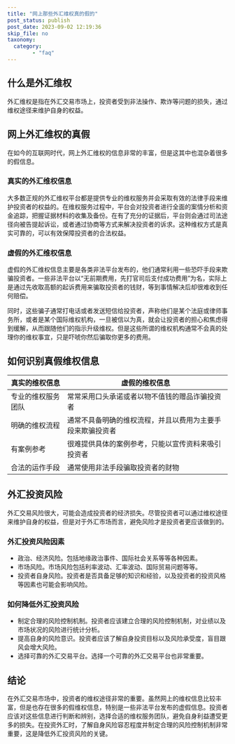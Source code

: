 ```yaml
---
title: "网上那些外汇维权真的假的"
post_status: publish
post_date: 2023-09-02 12:19:36
skip_file: no
taxonomy:
  category:
        - "faq"
---
```


## 什么是外汇维权

外汇维权是指在外汇交易市场上，投资者受到非法操作、欺诈等问题的损失，通过维权途径来维护自身的权益。

## 网上外汇维权的真假

在如今的互联网时代，网上外汇维权的信息非常的丰富，但是这其中也混杂着很多的假信息。

### 真实的外汇维权信息

大多数正规的外汇维权平台都是提供专业的维权服务并会采取有效的法律手段来维护投资者的权益的。在维权服务过程中，平台会对投资者进行全面的案情分析和资金追踪，把握证据材料的收集及备份。在有了充分的证据后，平台则会通过司法途径向被告提起诉讼，或者通过协商等方式来解决投资者的诉求。这种维权方式是真实可靠的，可以有效保障投资者的合法权益。

### 虚假的外汇维权信息

虚假的外汇维权信息主要是各类非法平台发布的，他们通常利用一些恐吓手段来欺骗投资者。一些非法平台以“无前期费用，先打官司后支付成功费用”为名，实际上是通过先收取高额的起诉费用来骗取投资者的钱财，等到事情解决后却很难收到任何赔偿。

同时，这些骗子通常打电话或者发送短信给投资者，声称他们是某个法庭或律师事务所，或者是某个国际维权机构，一旦被信以为真，就会让投资者的担心和焦虑得到缓解，从而跟随他们的指示升级维权。但是这些所谓的维权机构通常不会真的处理你的维权事宜，只是吓唬你然后骗取你更多的费用。

## 如何识别真假维权信息

| 真实的维权信息 | 虚假的维权信息 |
| --- | --- |
| 专业的维权服务团队 | 常常采用口头承诺或者以物不值钱的赠品诈骗投资者 |
| 明确的维权流程 | 通常不具备明确的维权流程，并且以费用为主要手段来欺骗投资者 |
| 有案例参考 | 很难提供具体的案例参考，只能以宣传资料来吸引投资者 |
| 合法的运作手段 | 通常使用非法手段骗取投资者的财物 |

## 外汇投资风险

外汇交易风险很大，可能会造成投资者的经济损失。尽管投资者可以通过维权途径来维护自身的权益，但是对于外汇市场而言，避免风险才是投资者更应该做到的。

### 外汇投资风险因素

- 政治、经济风险。包括地缘政治事件、国际社会关系等等各种因素。
- 市场风险。市场风险包括利率波动、汇率波动、国际贸易问题等等。
- 投资者自身风险。投资者是否具备足够的知识和经验，以及投资者的投资风格等因素也可能会影响风险。

### 如何降低外汇投资风险

- 制定合理的风险控制机制。投资者应该建立合理的风险控制机制，对业绩以及市场状况的风险进行统计分析。
- 提高自身的风险意识。投资者应该了解自身投资目标以及风险承受度，盲目跟风会增大风险。
- 选择可靠的外汇交易平台。选择一个可靠的外汇交易平台也非常重要。

## 结论

在外汇交易市场中，投资者的维权途径非常的重要。虽然网上的维权信息比较丰富，但是也存在很多的假维权信息，特别是一些非法平台发布的虚假信息。投资者应该对这些信息进行判断和辨别，选择合适的维权服务团队，避免自身利益遭受更多的损失。在投资外汇时，了解自身风险容忍程度并制定合理的风险控制机制非常重要，这是降低外汇投资风险的关键。
